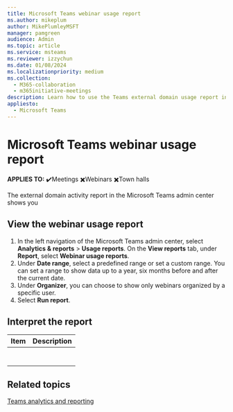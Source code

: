 ```yaml
---
title: Microsoft Teams webinar usage report
ms.author: mikeplum
author: MikePlumleyMSFT
manager: pamgreen
audience: Admin
ms.topic: article
ms.service: msteams
ms.reviewer: izzychun
ms.date: 01/08/2024
ms.localizationpriority: medium
ms.collection: 
  - M365-collaboration
  - m365initiative-meetings
description: Learn how to use the Teams external domain usage report in the Microsoft Teams admin center to get an overview of external domain activity in your organization.
appliesto: 
  - Microsoft Teams
---
```

# Microsoft Teams webinar usage report

**APPLIES TO:** ✔️Meetings ✖️Webinars ✖️Town halls

The external domain activity report in the Microsoft Teams admin center shows you 

## View the webinar usage report

1. In the left navigation of the Microsoft Teams admin center, select **Analytics & reports** > **Usage reports**. On the **View reports** tab, under **Report**, select **Webinar usage reports**.
2. Under **Date range**, select a predefined range or set a custom range. You can set a range to show data up to a year, six months before and after the current date.
3. Under **Organizer**, you can choose to show only webinars organized by a specific user.
4. Select **Run report**.  


## Interpret the report



|Item |Description  |
|--------|-------------|
|||
|||
|||
|||
|||
|||
|||


## Related topics

[Teams analytics and reporting](teams-reporting-reference.md)
